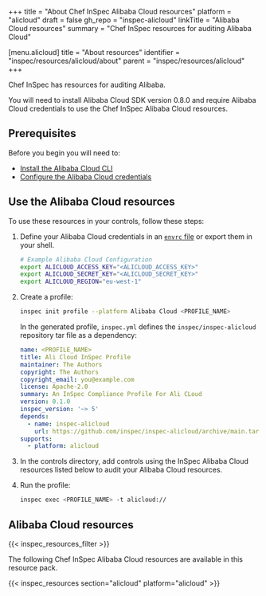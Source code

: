 +++
title = "About Chef InSpec Alibaba Cloud resources"
platform = "alicloud"
draft = false
gh_repo = "inspec-alicloud"
linkTitle = "Alibaba Cloud resources"
summary = "Chef InSpec resources for auditing Alibaba Cloud"

[menu.alicloud]
title = "About resources"
identifier = "inspec/resources/alicloud/about"
parent = "inspec/resources/alicloud"
+++

Chef InSpec has resources for auditing Alibaba.

You will need to install Alibaba Cloud SDK version 0.8.0 and require Alibaba Cloud credentials to use the Chef InSpec Alibaba Cloud resources.

## Prerequisites

Before you begin you will need to:

- [Install the Alibaba Cloud CLI](https://www.alibabacloud.com/help/en/cli/installation-guide/)
- [Configure the Alibaba Cloud credentials](https://www.alibabacloud.com/help/en/cli/configure-credentials)

## Use the Alibaba Cloud resources

To use these resources in your controls, follow these steps:

1. Define your Alibaba Cloud credentials in an [`envrc` file](https://github.com/inspec/inspec-alicloud/blob/main/.envrc_example) or export them in your shell.

   ```bash
   # Example Alibaba Cloud Configuration
   export ALICLOUD_ACCESS_KEY="<ALICLOUD_ACCESS_KEY>"
   export ALICLOUD_SECRET_KEY="<ALICLOUD_SECRET_KEY>"
   export ALICLOUD_REGION="eu-west-1"
   ```

1. Create a profile:

    ```bash
    inspec init profile --platform Alibaba Cloud <PROFILE_NAME>
    ```

    In the generated profile, `inspec.yml` defines the `inspec/inspec-alicloud` repository tar file as a dependency:

    ```yaml
    name: <PROFILE_NAME>
    title: Ali Cloud InSpec Profile
    maintainer: The Authors
    copyright: The Authors
    copyright_email: you@example.com
    license: Apache-2.0
    summary: An InSpec Compliance Profile For Ali CLoud
    version: 0.1.0
    inspec_version: '~> 5'
    depends:
      - name: inspec-alicloud
        url: https://github.com/inspec/inspec-alicloud/archive/main.tar.gz
    supports:
      - platform: alicloud
    ```

1. In the controls directory, add controls using the InSpec Alibaba Cloud resources listed below to audit your Alibaba Cloud resources.

1. Run the profile:

    ```bash
    inspec exec <PROFILE_NAME> -t alicloud://
    ```

## Alibaba Cloud resources

{{< inspec_resources_filter >}}

The following Chef InSpec Alibaba Cloud resources are available in this resource pack.

{{< inspec_resources section="alicloud" platform="alicloud" >}}
